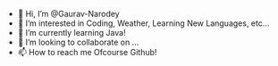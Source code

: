 - 👋 Hi, I’m @Gaurav-Narodey
- 👀 I’m interested in Coding, Weather, Learning New Languages, etc...
- 🌱 I’m currently learning Java!
- 💞️ I’m looking to collaborate on ...
- 📫 How to reach me Ofcourse Github!

<!---
Gaurav-Narodey/Gaurav-Narodey is a ✨ special ✨ repository because its `README.md` (this file) appears on your GitHub profile.
You can click the Preview link to take a look at your changes.
--->
